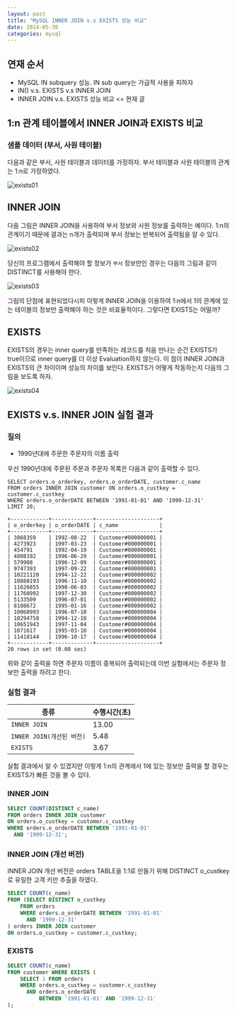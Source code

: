 ```yaml
---
layout: post
title: "MySQL INNER JOIN v.s EXISTS 성능 비교"
date: 2014-05-30 
categories: mysql
---
```


## 연재 순서

- MySQL IN subquery 성능. IN sub query는 가급적 사용을 피하자
- IN() v.s. EXISTS v.s INNER JOIN
- INNER JOIN v.s. EXISTS 성능 비교 <= 현재 글

## 1:n 관계 테이블에서 INNER JOIN과 EXISTS 비교

### 샘플 데이터 (부서, 사원 테이블)

다음과 같은 부서, 사원 테이블과 데이터를 가정하자. 부서 테이블과 사원 테이블의 관계는 1:n로 가정하였다.

![exists01](/images/posts/mysql/exists01.PNG)

## INNER JOIN

다음 그림은 INNER JOIN을 사용하여 부서 정보와 사원 정보를 출력하는 예이다. 1:n의 관계이기 때문에 결과는 n개가 출력되며 부서 정보는 반복되어 출력됨을 알 수 있다.

![exists02](/images/posts/mysql/exists02.PNG)

당신의 프로그램에서 출력해야 할 정보가 `부서` 정보만인 경우는 다음의 그림과 같이 DISTINCT를 사용해야 한다.

![exists03](/images/posts/mysql/exists03.PNG)

그림의 단점에 표현되었다시피 이렇게 INNER JOIN을 이용하여 1:n에서 1의 관계에 있는 테이블의 정보만 출력해야 하는 것은 비효율적이다. 그렇다면 EXISTS는 어떨까?

## EXISTS

EXISTS의 경우는 inner query를 만족하는 레코드를 처음 만나는 순간 EXISTS가 true이므로 inner query를 더 이상 Evaluation하지 않는다. 이 점이 INNER JOIN과 EXISTS의 큰 차이이며 성능의 차이를 보인다.
EXISTS가 어떻게 작동하는지 다음의 그림을 보도록 하자.

![exists04](/images/posts/mysql/exists04.PNG)
 
## EXISTS v.s. INNER JOIN 실험 결과

### 질의 

- 1990년대에 주문한 주문자의 이름 출력

우선 1990년대에 주문된 주문과 주문자 목록은 다음과 같이 출력할 수 있다.

    SELECT orders.o_orderkey, orders.o_orderDATE, customer.c_name
    FROM orders INNER JOIN customer ON orders.o_custkey = customer.c_custkey
    WHERE orders.o_orderDATE BETWEEN '1991-01-01' AND '1999-12-31'
    LIMIT 20;

    +------------+-------------+--------------------+
    | o_orderkey | o_orderDATE | c_name             |
    +------------+-------------+--------------------+
    | 3868359    | 1992-08-22  | Customer#000000001 |
    | 4273923    | 1997-03-23  | Customer#000000001 |
    | 454791     | 1992-04-19  | Customer#000000001 |
    | 4808192    | 1996-06-29  | Customer#000000001 |
    | 579908     | 1996-12-09  | Customer#000000001 |
    | 9747393    | 1997-09-22  | Customer#000000001 |
    | 10221120   | 1994-12-22  | Customer#000000002 |
    | 10888193   | 1996-11-10  | Customer#000000002 |
    | 11626855   | 1998-06-03  | Customer#000000002 |
    | 11760992   | 1997-12-30  | Customer#000000002 |
    | 5133509    | 1996-07-01  | Customer#000000002 |
    | 8108672    | 1995-01-16  | Customer#000000002 |
    | 10068993   | 1996-07-10  | Customer#000000004 |
    | 10294758   | 1994-12-18  | Customer#000000004 |
    | 10651943   | 1997-11-04  | Customer#000000004 |
    | 1071617    | 1995-03-10  | Customer#000000004 |
    | 11418144   | 1996-10-17  | Customer#000000004 |
    +------------+-------------+--------------------+
    20 rows in set (0.00 sec)

위와 같이 출력을 하면 주문자 이름이 중복되어 출력되는데 이번 실험에서는 주문자 정보만 출력을 하려고 한다.

### 실험 결과

|종류|수행시간(초)|
|---|---|
|`INNER JOIN`|13.00|
|`INNER JOIN(개선된 버전)`|5.48|
|`EXISTS`|3.67|

실험 결과에서 알 수 있겠지만 이렇게 1:n의 관계에서 1에 있는 정보만 출력을 할 경우는 EXISTS가 빠른 것을 볼 수 있다.

### INNER JOIN

```sql
SELECT COUNT(DISTINCT c_name)
FROM orders INNER JOIN customer
ON orders.o_custkey = customer.c_custkey
WHERE orders.o_orderDATE BETWEEN '1991-01-01'
  AND '1999-12-31';
```

### INNER JOIN (개선 버전)

INNER JOIN 개선 버전은 orders TABLE을 1:1로 만들기 위해 DISTINCT o_custkey로 유일한 고객 키만 추출을 하였다.

```sql
SELECT COUNT(c_name)
FROM (SELECT DISTINCT o_custkey
    FROM orders
    WHERE orders.o_orderDATE BETWEEN '1991-01-01'
      AND '1999-12-31'
) orders INNER JOIN customer
ON orders.o_custkey = customer.c_custkey;
```

### EXISTS

```sql
SELECT COUNT(c_name)
FROM customer WHERE EXISTS (
    SELECT 1 FROM orders 
    WHERE orders.o_custkey = customer.c_custkey
      AND orders.o_orderDATE
          BETWEEN '1991-01-01' AND '1999-12-31'
);
```
